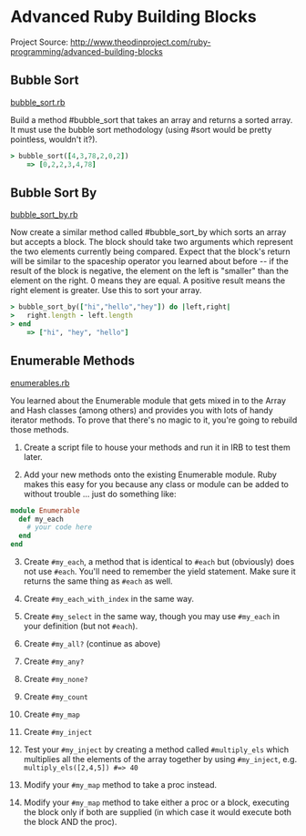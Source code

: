 # Advanced Ruby Building Blocks

Project Source: http://www.theodinproject.com/ruby-programming/advanced-building-blocks

## Bubble Sort

[bubble_sort.rb](https://github.com/craftykate/odin-project/blob/master/ch03_advanced_building_blocks/bubble_sort.rb)

Build a method #bubble_sort that takes an array and returns a sorted array. It must use the bubble sort methodology (using #sort would be pretty pointless, wouldn't it?).

```ruby
> bubble_sort([4,3,78,2,0,2])
    => [0,2,2,3,4,78]
```

## Bubble Sort By

[bubble_sort_by.rb](https://github.com/craftykate/odin-project/blob/master/ch03_advanced_building_blocks/bubble_sort_by.rb)

Now create a similar method called #bubble_sort_by which sorts an array but accepts a block. The block should take two arguments which represent the two elements currently being compared. Expect that the block's return will be similar to the spaceship operator you learned about before -- if the result of the block is negative, the element on the left is "smaller" than the element on the right. 0 means they are equal. A positive result means the right element is greater. Use this to sort your array.

```ruby
> bubble_sort_by(["hi","hello","hey"]) do |left,right|
>   right.length - left.length
> end
	=> ["hi", "hey", "hello"]
```

## Enumerable Methods

[enumerables.rb](https://github.com/craftykate/odin-project/blob/master/ch03_advanced_building_blocks/enumerables.rb)

You learned about the Enumerable module that gets mixed in to the Array and Hash classes (among others) and provides you with lots of handy iterator methods. To prove that there's no magic to it, you're going to rebuild those methods.

1. Create a script file to house your methods and run it in IRB to test them later.

2. Add your new methods onto the existing Enumerable module. Ruby makes this easy for you because any class or module can be added to without trouble ... just do something like:

```ruby
module Enumerable
  def my_each
    # your code here
  end
end
```

3. Create `#my_each`, a method that is identical to `#each` but (obviously) does not use `#each`. You'll need to remember the yield statement. Make sure it returns the same thing as `#each` as well.

4. Create `#my_each_with_index` in the same way.

5. Create `#my_select` in the same way, though you may use `#my_each` in your definition (but not `#each`).

6. Create `#my_all?` (continue as above)

7. Create `#my_any?`

8. Create `#my_none?`

9. Create `#my_count`

10. Create `#my_map`

11. Create `#my_inject`

12. Test your `#my_inject` by creating a method called `#multiply_els` which multiplies all the elements of the array together by using `#my_inject`, e.g. `multiply_els([2,4,5]) #=> 40`

13. Modify your `#my_map` method to take a proc instead.

14. Modify your `#my_map` method to take either a proc or a block, executing the block only if both are supplied (in which case it would execute both the block AND the proc).


